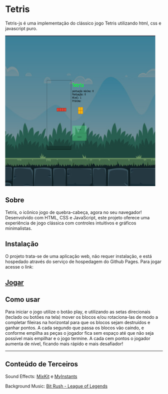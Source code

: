 # Tetris

<p>
Tetris-js é uma implementação do clássico jogo Tetris utilizando html, css e javascript puro.
</p>

<p>
<img src="./img/tetris.png" width="480px" height="480px" />
</p>

## Sobre

Tetris, o icônico jogo de quebra-cabeça, agora no seu navegador! Desenvolvido com HTML, CSS e JavaScript, este projeto oferece uma experiência de jogo clássica com controles intuitivos e gráficos minimalistas.

## Instalação

O projeto trata-se de uma aplicação web, não requer instalação, e está hospedado através do serviço de hospedagem do Github Pages. Para jogar acesse o link:

<h2><a href="https://hugobertoncelo.github.io/Tetris/">Jogar</a></h2>

## Como usar

Para iniciar o jogo utilize o botão play, e utilizando as setas direcionais (teclado ou botões na tela) mover os blocos e/ou rotaciona-las de modo a completar fileiras na horizontal para que os blocos sejam destruídos e ganhar pontos. A cada segundo que passa os blocos vão caindo, e conforme empilha as peças o jogador fica sem espaço até que não seja possível mais empilhar e o jogo termine. A cada cem pontos o jogador aumenta de nível, ficando mais rápido e mais desafiador!

---

## Conteúdo de Terceiros

Sound Effects: [MixKit](https://mixkit.co/license/) e [MyInstants](https://www.myinstants.com/terms_of_use.html)

Background Music: [Bit Rush - League of Legends](https://soundcloud.com/leagueoflegends/bit-rush)
